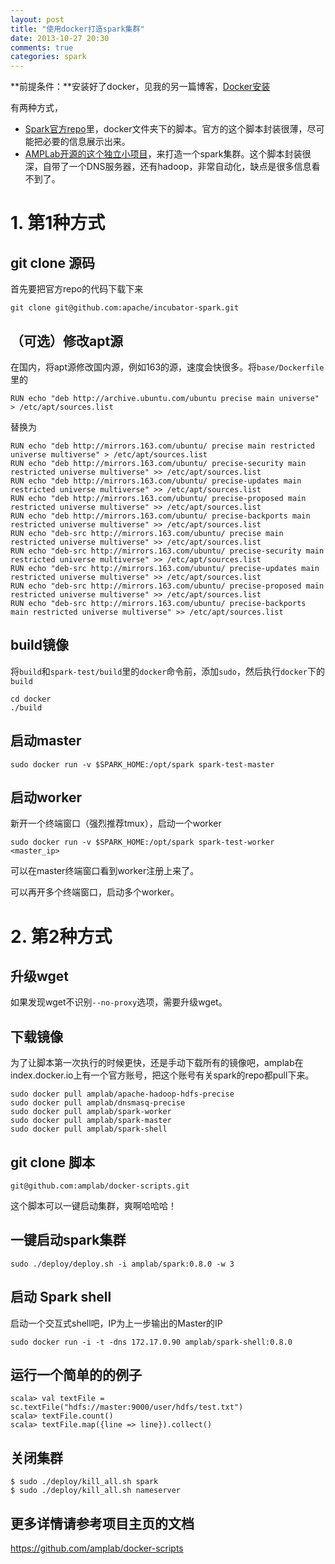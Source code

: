 ```yaml
---
layout: post
title: "使用docker打造spark集群"
date: 2013-10-27 20:30
comments: true
categories: spark
---
```

**前提条件：**安装好了docker，见我的另一篇博客，[Docker安装](http://www.yanjiuyanjiu.com/blog/20131025)

有两种方式，

* [Spark官方repo](https://github.com/apache/incubator-spark)里，docker文件夹下的脚本。官方的这个脚本封装很薄，尽可能把必要的信息展示出来。
* [AMPLab开源的这个独立小项目](https://github.com/amplab/docker-scripts)，来打造一个spark集群。这个脚本封装很深，自带了一个DNS服务器，还有hadoop，非常自动化，缺点是很多信息看不到了。

# 1. 第1种方式

## git clone 源码
首先要把官方repo的代码下载下来

	git clone git@github.com:apache/incubator-spark.git

## （可选）修改apt源
在国内，将apt源修改国内源，例如163的源，速度会快很多。将`base/Dockerfile`里的
	
	RUN echo "deb http://archive.ubuntu.com/ubuntu precise main universe" > /etc/apt/sources.list

替换为

	RUN echo "deb http://mirrors.163.com/ubuntu/ precise main restricted universe multiverse" > /etc/apt/sources.list
	RUN echo "deb http://mirrors.163.com/ubuntu/ precise-security main restricted universe multiverse" >> /etc/apt/sources.list
	RUN echo "deb http://mirrors.163.com/ubuntu/ precise-updates main restricted universe multiverse" >> /etc/apt/sources.list
	RUN echo "deb http://mirrors.163.com/ubuntu/ precise-proposed main restricted universe multiverse" >> /etc/apt/sources.list
	RUN echo "deb http://mirrors.163.com/ubuntu/ precise-backports main restricted universe multiverse" >> /etc/apt/sources.list
	RUN echo "deb-src http://mirrors.163.com/ubuntu/ precise main restricted universe multiverse" >> /etc/apt/sources.list
	RUN echo "deb-src http://mirrors.163.com/ubuntu/ precise-security main restricted universe multiverse" >> /etc/apt/sources.list
	RUN echo "deb-src http://mirrors.163.com/ubuntu/ precise-updates main restricted universe multiverse" >> /etc/apt/sources.list
	RUN echo "deb-src http://mirrors.163.com/ubuntu/ precise-proposed main restricted universe multiverse" >> /etc/apt/sources.list
	RUN echo "deb-src http://mirrors.163.com/ubuntu/ precise-backports main restricted universe multiverse" >> /etc/apt/sources.list
	
## build镜像
将`build`和`spark-test/build`里的`docker`命令前，添加`sudo`，然后执行`docker`下的`build`

	cd docker
	./build

## 启动master

	sudo docker run -v $SPARK_HOME:/opt/spark spark-test-master

## 启动worker
新开一个终端窗口（强烈推荐tmux），启动一个worker

	sudo docker run -v $SPARK_HOME:/opt/spark spark-test-worker <master_ip>

可以在master终端窗口看到worker注册上来了。

可以再开多个终端窗口，启动多个worker。
	

# 2. 第2种方式

## 升级wget
如果发现wget不识别`--no-proxy`选项，需要升级wget。

## 下载镜像
为了让脚本第一次执行的时候更快，还是手动下载所有的镜像吧，amplab在index.docker.io上有一个官方账号，把这个账号有关spark的repo都pull下来。

	sudo docker pull amplab/apache-hadoop-hdfs-precise
	sudo docker pull amplab/dnsmasq-precise
	sudo docker pull amplab/spark-worker
	sudo docker pull amplab/spark-master
	sudo docker pull amplab/spark-shell
	

## git clone 脚本

	git@github.com:amplab/docker-scripts.git

这个脚本可以一键启动集群，爽啊哈哈哈！

## 一键启动spark集群

	sudo ./deploy/deploy.sh -i amplab/spark:0.8.0 -w 3 

## 启动 Spark shell
启动一个交互式shell吧，IP为上一步输出的Master的IP

	sudo docker run -i -t -dns 172.17.0.90 amplab/spark-shell:0.8.0

## 运行一个简单的的例子

	scala> val textFile = sc.textFile("hdfs://master:9000/user/hdfs/test.txt")
	scala> textFile.count()
	scala> textFile.map({line => line}).collect()
	
## 关闭集群

	$ sudo ./deploy/kill_all.sh spark
	$ sudo ./deploy/kill_all.sh nameserver

## 更多详情请参考项目主页的文档

<https://github.com/amplab/docker-scripts>